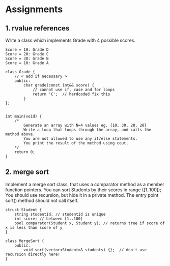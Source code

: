 # Assignments

## 1. rvalue references
Write a class which implements Grade with 4 possible scores.

```
Score = 10: Grade D
Score = 20: Grade C
Score = 30: Grade B
Score = 10: Grade A
```

```
class Grade {
    // < add if necessary >
    public:
        char grade(const int&& score) {
            // cannot use if, case and for loops
            return 'C';  // hardcoded fix this
        }
};


int main(void) {
    /*
        Generate an array with N=4 values eg. {10, 30, 20, 20}
        Write a loop that loops through the array, and calls the method above.
        You are not allowed to use any if/else statements.
        You print the result of the method using cout.
    */
    return 0;
}
```

## 2. merge sort
Implement a merge sort class, that uses a comparator method as a member function pointers.
You can sort Students by their scores in range ([1..100]);
You should use recursion, but hide it in a private method. The entry point sort() method should
not call itself.

```
struct Student {
    string studentId; // studentId is unique
    int score; // between [1..100]
    bool comparator(Student x, Student y); // returns true if score of x is less than score of y
}

class MergeSort {
    public:
        void sort(vector<Student>& students) {};  // don't use recursion directly here!
}
```
